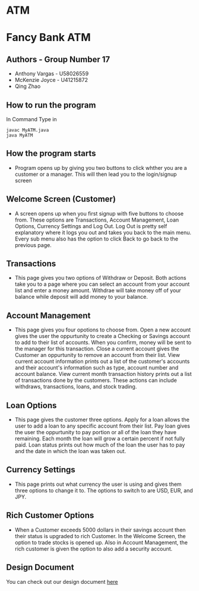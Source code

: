 # ATM

# Fancy Bank ATM

## Authors - Group Number 17 
* Anthony Vargas - U58026559 
* McKenzie Joyce - U41215872
* Qing Zhao

## How to run the program

In Command Type in

```
javac MyATM.java
java MyATM
```

## How the program starts

* Program opens up by giving you two buttons to click whther you are a customer or a manager. This will then lead you to the login/signup screen

## Welcome Screen (Customer)

* A screen opens up when you first signup with five buttons to choose from. These options are Transactions, Account Management, Loan Options, Currency Settings and Log Out. Log Out is pretty self explanatory where it logs you out and takes you back to the main menu. Every sub menu also has the option to click Back to go back to the previous page.

## Transactions

* This page gives you two options of Withdraw or Deposit. Both actions take you to a page where you can select an account from your account list and enter a money amount. Withdrae will take money off of your balance while deposit will add money to your balance.

## Account Management

* This page gives you four opotions to choose from. Open a new account gives the user the oppurtunity to create a Checking or Savings account to add to their list of accounts. When you confirm, money will be sent to the manager for this transaction. Close a current account gives the Customer an oppurtunity to remove an account from their list. View current account information prints out a list of the customer's accounts and their account's information such as type, account number and account balance. View current month transaction history prints out a list of transactions done by the customers. These actions can include withdraws, transactions, loans, and stock trading.

## Loan Options

* This page gives the customer three options. Apply for a loan allows the user to add a loan to any specific account from their list. Pay loan gives the user the oppurtunity to pay portion or all of the loan they have remaining. Each month the loan will grow a certain percent if not fully paid. Loan status prints out how much of the loan the user has to pay and the date in which the loan was taken out.

## Currency Settings

* This page prints out what currency the user is using and gives them three options to change it to. The options to switch to are USD, EUR, and JPY.

## Rich Customer Options

* When a Customer exceeds 5000 dollars in their savings account then their status is upgraded to rich Customer. In the Welcome Screen, the option to trade stocks is opened up. Also in Account Management, the rich customer is given the option to also add a security account. 

## Design Document
You can check out our design document [here](DESIGN_DOCUMENT.md)
